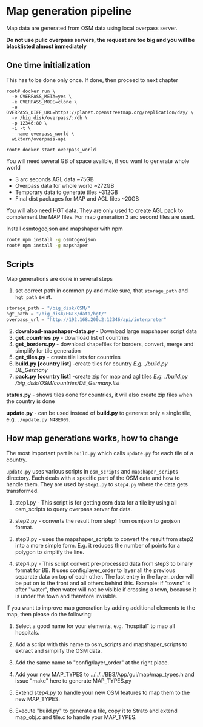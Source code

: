 # Map generation pipeline

Map data are generated from OSM data using local overpass server.

**Do not use pulic overpass servers, the request are too big and you will be blacklisted almost immediately**

## One time initialization

This has to be done only once. If done, then proceed to next chapter

```
root# docker run \
  -e OVERPASS_META=yes \
  -e OVERPASS_MODE=clone \
  -e OVERPASS_DIFF_URL=https://planet.openstreetmap.org/replication/day/ \
  -v /big_disk/overpass/:/db \
  -p 12346:80 \
  -i -t \
  --name overpass_world \
  wiktorn/overpass-api

root# docker start overpass_world
```

You will need several GB of space avalible, if you want to generate whole world
 * 3 arc seconds AGL data ~75GB
 * Overpass data for whole world ~272GB
 * Temporary data to generate tiles ~312GB 
 * Final dist packages for MAP and AGL files ~20GB

You will also need HGT data. They are only used to create AGL pack to complement the MAP files.
For map generation 3 arc second tiles are used.

Install osmtogeojson and mapshaper with npm
````sh
root# npm install -g osmtogeojson
root# npm install -g mapshaper
````

## Scripts
Map generations are done in several steps

 1. set correct path in common.py and make sure, that `storage_path` and `hgt_path` exist.
 
```python
storage_path = "/big_disk/OSM/"
hgt_path = "/big_disk/HGT3/data/hgt/"
overpass_url = "http://192.168.200.2:12346/api/interpreter"
```

 2. **download-mapshaper-data.py** - Download large mapshaper script data
 3. **get_countries.py** - download list of countries
 4. **get_borders.py** - download shapefiles for borders, convert, merge and simplify for tile generation
 5. **get_tiles.py** - create tile lists for countries
 6. **build.py [country list]** -create tiles for country *E.g. ./build.py DE_Germany*
 7. **pack.py [country list]** -create zip for map and agl tiles *E.g. ./build.py /big_disk/OSM/countries/DE_Germany.list*
 
 **status.py** - shows tiles done for countries, it will also create zip files when the country is done

 **update.py** - can be used instead of **build.py** to generate only a single tile, e.g. `./update.py N48E009`.

## How map generations works, how to change

The most important part is `build.py` which calls `update.py` for each
tile of a country.

`update.py` uses various scripts in `osm_scripts` and
`mapshaper_scripts` directory. Each deals with a specific part of the
OSM data and how to handle them. They are used by `step1.py` to
`step4.py` where the data gets transformed.

  1. step1.py - This script is for getting osm data for a tile by
     using all osm_scripts to query overpass server for data.

  2. step2.py - converts the result from step1 from osmjson to geojson
     format.

  3. step3.py - uses the mapshaper_scripts to convert the result from
     step2 into a more simple form. E.g. it reduces the number of
     points for a polygon to simplify the line.

  4. step4.py - This script convert pre-processed data from step3 to
     binary format for BB. It uses config/layer_order to layer all the
     previous separate data on top of each other. The last entry in
     the layer_order will be put on to the front and all others behind
     this. Example: if "towns" is after "water", then water will not
     be visible if crossing a town, because it is under the town and
     therefore invisible.

If you want to improve map generation by adding additional elements to
the map, then please do the following:

1. Select a good name for your elements, e.g. "hospital" to map all
   hospitals.

2. Add a script with this name to osm_scripts and mapshaper_scripts to
   extract and simplify the OSM data.

3. Add the same name to "config/layer_order" at the right place.

4. Add your new MAP_TYPES to ../../../BB3/App/gui/map/map_types.h and
   issue "make" here to generate MAP_TYPES.py

5. Extend step4.py to handle your new OSM features to map them to the
   new MAP_TYPES.

6. Execute "build.py" to generate a tile, copy it to Strato and extend
   map_obj.c and tile.c to handle your MAP_TYPES.


